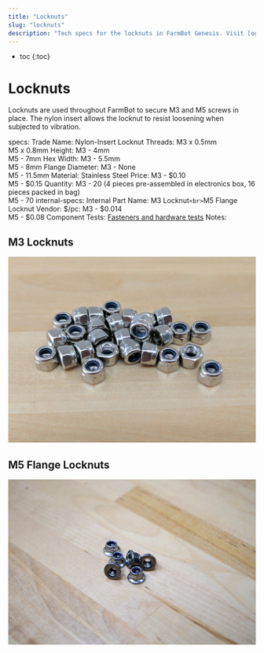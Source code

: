 ```yaml
---
title: "Locknuts"
slug: "locknuts"
description: "Tech specs for the locknuts in FarmBot Genesis. Visit [our shop](http://shop.farm.bot) to purchase parts."
---
```


* toc
{:toc}


# Locknuts

Locknuts are used throughout FarmBot to secure M3 and M5 screws in place. The nylon insert allows the locknut to resist loosening when subjected to vibration.

specs:
  Trade Name: Nylon-Insert Locknut
  Threads: M3 x 0.5mm<br>M5 x 0.8mm
  Height: M3 - 4mm<br>M5 - 7mm
  Hex Width: M3 - 5.5mm<br>M5 - 8mm
  Flange Diameter: M3 - None<br>M5 - 11.5mm
  Material: Stainless Steel
  Price: M3 - $0.10<br>M5 - $0.15
  Quantity: M3 - 20 (4 pieces pre-assembled in electronics box, 16 pieces packed in bag)<br>M5 - 70
internal-specs:
  Internal Part Name: M3 Locknut`<br>`M5 Flange Locknut
  Vendor: 
  $/pc: M3 - $0.014<br>M5 - $0.08
  Component Tests: [Fasteners and hardware tests](../fasteners-and-hardware.md#component-tests)
  Notes: 

## M3 Locknuts

![m3 locknuts](_images/m3_locknuts.jpg)

## M5 Flange Locknuts

![m5 flange locknuts](_images/m5_flange_locknuts.jpeg)
